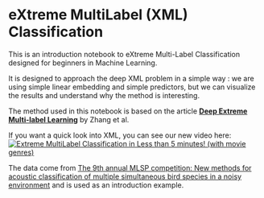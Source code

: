 
# eXtreme MultiLabel (XML) Classification

This is an introduction notebook to eXtreme Multi-Label Classification designed for beginners in Machine Learning.

It is designed to approach the deep XML problem in a simple way : we are using simple linear embedding and simple predictors, but we can visualize the results and understand why the method is interesting.

The method used in this notebook is based on the article [**Deep Extreme Multi-label Learning**](https://arxiv.org/pdf/1704.03718.pdf) by Zhang et al.

If you want a quick look into XML, you can see our new video here:
[![Extreme MultiLabel Classification in Less than 5 minutes! (with movie genres)](https://i.imgur.com/BQPpRi8.png)](https://www.youtube.com/watch?v=rnAij5OSw5M "eXtreme MultiLabel Classification in less than 5 minutes (with movie genres!)")

The data come from  [The 9th annual MLSP competition: New methods for acoustic classification of multiple simultaneous bird species in a noisy environment]( http://vintage.winklerbros.net/Publications/mlsp2013ma.pdf ) and is used as an introduction example.